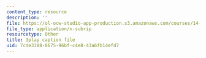 ```yaml
---
content_type: resource
description: ''
file: https://ol-ocw-studio-app-production.s3.amazonaws.com/courses/14-01sc-principles-of-microeconomics-fall-2011/7cde3388867596bfc4e843a6fb14efd7_Ye4vL7u6N2g.srt
file_type: application/x-subrip
resourcetype: Other
title: 3play caption file
uid: 7cde3388-8675-96bf-c4e8-43a6fb14efd7
---
```

